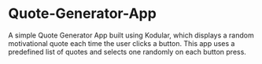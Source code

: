 # Quote-Generator-App
A simple Quote Generator App built using Kodular, which displays a random motivational quote each time the user clicks a button. This app uses a predefined list of quotes and selects one randomly on each button press.
